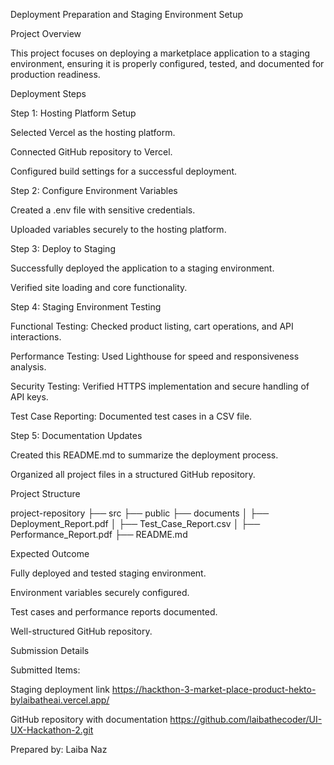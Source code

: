Deployment Preparation and Staging Environment Setup

Project Overview

This project focuses on deploying a marketplace application to a staging environment, ensuring it is properly configured, tested, and documented for production readiness.

Deployment Steps

Step 1: Hosting Platform Setup

Selected Vercel as the hosting platform.

Connected GitHub repository to Vercel.

Configured build settings for a successful deployment.

Step 2: Configure Environment Variables

Created a .env file with sensitive credentials.

Uploaded variables securely to the hosting platform.

Step 3: Deploy to Staging

Successfully deployed the application to a staging environment.

Verified site loading and core functionality.

Step 4: Staging Environment Testing

Functional Testing: Checked product listing, cart operations, and API interactions.

Performance Testing: Used Lighthouse for speed and responsiveness analysis.

Security Testing: Verified HTTPS implementation and secure handling of API keys.

Test Case Reporting: Documented test cases in a CSV file.

Step 5: Documentation Updates

Created this README.md to summarize the deployment process.

Organized all project files in a structured GitHub repository.

Project Structure

 project-repository
 ├──  src
 ├──  public
 ├──  documents
 │   ├── Deployment_Report.pdf
 │   ├── Test_Case_Report.csv
 │   ├── Performance_Report.pdf
 ├── README.md

Expected Outcome

 Fully deployed and tested staging environment.

 Environment variables securely configured.

 Test cases and performance reports documented.

 Well-structured GitHub repository.

Submission Details


Submitted Items:

Staging deployment link https://hackthon-3-market-place-product-hekto-bylaibatheai.vercel.app/

GitHub repository with documentation https://github.com/laibathecoder/UI-UX-Hackathon-2.git

Prepared by: Laiba Naz


